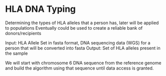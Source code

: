 # HLA DNA Typing

Determining the types of HLA alleles that a person has, later will be applied to populations
Eventually could be used to create a reliable bank of donors/recipients

Input: HLA Allele Set in fasta format, DNA sequencing data (WGS) for a person that will be converted into fasta
Output: Set of HLA alleles present in the sample

We will start with chromosome 6 DNA sequence from the reference genome and build the algorithm using that sequence until data access is granted.
